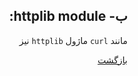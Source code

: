 <div dir="rtl">

  ## ب- httplib module:
  مانند `curl` ماژول `httplib` نیز
  

  [بازگشت](https://github.com/NikanV/Beego/blob/introbranch/Introduction/Client.md?)

</div>
